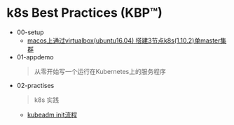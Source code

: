 # k8s Best Practices (KBP™)

- 00-setup
   - [macos上通过virtualbox(ubuntu16.04) 搭建3节点k8s(1.10.2)单master集群](00-setup/00_install_k8s_1.10.2_by_ubuntu16.04.md)
- 01-appdemo
   > 从零开始写一个运行在Kubernetes上的服务程序
- 02-practises
   > k8s 实践
	 - [kubeadm init流程](02-practises/00_kubeadm_init.md)

